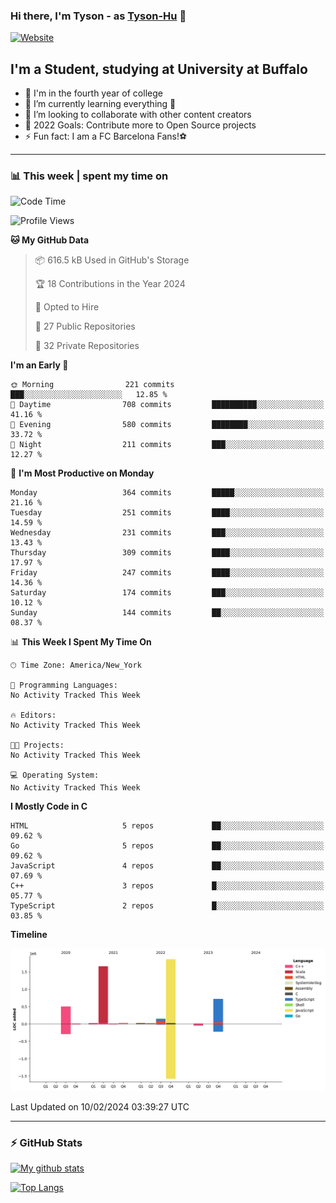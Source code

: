 ### Hi there, I'm Tyson - as [Tyson-Hu][website] 👋

[![Website](https://img.shields.io/website?label=Tianzhe.me&style=for-the-badge&url=https%3A%2F%2Ftianzhe.me)](https://tianzhe.me)


## I'm a Student, studying at University at Buffalo

- 🔭 I'm in the fourth year of college
- 🌱 I’m currently learning everything 🤣
- 👯 I’m looking to collaborate with other content creators
- 🥅 2022 Goals: Contribute more to Open Source projects
- ⚡ Fun fact: I am a FC Barcelona Fans!⚽️

---

### 📊 This week | spent my time on
<!--START_SECTION:waka-->
![Code Time](http://img.shields.io/badge/Code%20Time-0%20secs-blue)

![Profile Views](http://img.shields.io/badge/Profile%20Views-0-blue)

**🐱 My GitHub Data** 

> 📦 616.5 kB Used in GitHub's Storage 
 > 
> 🏆 18 Contributions in the Year 2024
 > 
> 💼 Opted to Hire
 > 
> 📜 27 Public Repositories 
 > 
> 🔑 32 Private Repositories 
 > 
**I'm an Early 🐤** 

```text
🌞 Morning                221 commits         ███░░░░░░░░░░░░░░░░░░░░░░   12.85 % 
🌆 Daytime                708 commits         ██████████░░░░░░░░░░░░░░░   41.16 % 
🌃 Evening                580 commits         ████████░░░░░░░░░░░░░░░░░   33.72 % 
🌙 Night                  211 commits         ███░░░░░░░░░░░░░░░░░░░░░░   12.27 % 
```
📅 **I'm Most Productive on Monday** 

```text
Monday                   364 commits         █████░░░░░░░░░░░░░░░░░░░░   21.16 % 
Tuesday                  251 commits         ████░░░░░░░░░░░░░░░░░░░░░   14.59 % 
Wednesday                231 commits         ███░░░░░░░░░░░░░░░░░░░░░░   13.43 % 
Thursday                 309 commits         ████░░░░░░░░░░░░░░░░░░░░░   17.97 % 
Friday                   247 commits         ████░░░░░░░░░░░░░░░░░░░░░   14.36 % 
Saturday                 174 commits         ███░░░░░░░░░░░░░░░░░░░░░░   10.12 % 
Sunday                   144 commits         ██░░░░░░░░░░░░░░░░░░░░░░░   08.37 % 
```


📊 **This Week I Spent My Time On** 

```text
🕑︎ Time Zone: America/New_York

💬 Programming Languages: 
No Activity Tracked This Week

🔥 Editors: 
No Activity Tracked This Week

🐱‍💻 Projects: 
No Activity Tracked This Week

💻 Operating System: 
No Activity Tracked This Week
```

**I Mostly Code in C** 

```text
HTML                     5 repos             ██░░░░░░░░░░░░░░░░░░░░░░░   09.62 % 
Go                       5 repos             ██░░░░░░░░░░░░░░░░░░░░░░░   09.62 % 
JavaScript               4 repos             ██░░░░░░░░░░░░░░░░░░░░░░░   07.69 % 
C++                      3 repos             █░░░░░░░░░░░░░░░░░░░░░░░░   05.77 % 
TypeScript               2 repos             █░░░░░░░░░░░░░░░░░░░░░░░░   03.85 % 
```



**Timeline**

![Lines of Code chart](https://raw.githubusercontent.com/Tyson-Hu/Tyson-Hu/main/assets/bar_graph.png)


 Last Updated on 10/02/2024 03:39:27 UTC
<!--END_SECTION:waka-->

---

### ⚡️ GitHub Stats

[![My github stats](https://github-readme-stats.vercel.app/api?username=Tyson-Hu&count_private=true&show_icons=true&bg_color=30,FA897B,FFDD94&title_color=FF6347&text_color=FFFFF0&icon_color=FFD700)](https://github.com/Tyson-Hu)

[![Top Langs](https://github-readme-stats.vercel.app/api/top-langs/?username=Tyson-Hu&layout=compact)]([https://github.com/anuraghazra/github-readme-stats](https://github.com/Tyson-Hu))



[website]: https://github.com/Tyson-Hu
